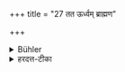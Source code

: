 +++
title = "27 तत ऊर्ध्वम् ब्राह्मण"

+++

<details><summary>Bühler</summary>

27. Afterwards the Brāhmaṇa shall take precedence before (his Kṣatriya or Vaiśya teacher).
</details>

<details><summary>हरदत्त-टीका</summary>

## सूत्रम्
तत ऊर्ध्वं ब्राह्मण एवाऽग्रे गतौ स्यात् ॥ २८ ॥  
## टिप्पनी
ततोऽध्ययनादूर्ध्वं समाप्तेऽध्ययने ब्राह्मण एवाग्रतो गच्छेत् ॥ २८ ॥  

इत्यापस्तम्बधर्मसूत्रवृत्तावुज्वलायां द्वितीयप्रश्ने चतुर्थी कण्डिका ॥४॥
</details>
